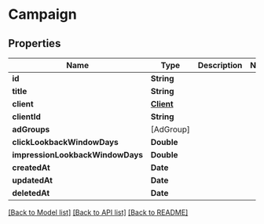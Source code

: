 # Campaign

## Properties
Name | Type | Description | Notes
------------ | ------------- | ------------- | -------------
**id** | **String** |  | 
**title** | **String** |  | 
**client** | [**Client**](Client.md) |  | 
**clientId** | **String** |  | 
**adGroups** | [AdGroup] |  | 
**clickLookbackWindowDays** | **Double** |  | 
**impressionLookbackWindowDays** | **Double** |  | 
**createdAt** | **Date** |  | 
**updatedAt** | **Date** |  | 
**deletedAt** | **Date** |  | 

[[Back to Model list]](../README.md#documentation-for-models) [[Back to API list]](../README.md#documentation-for-api-endpoints) [[Back to README]](../README.md)


